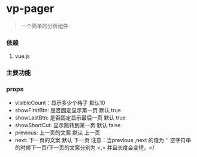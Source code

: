 vp-pager
========
>一个简单的分页组件

### 依赖 ###
1. vue.js


### 主要功能 ###


### props ###
* visibleCount：显示多少个格子 默认10
* showFirstBtn: 是否固定显示第一页 默认 true
* showLastBtn: 是否固定显示最后一页 默认 true
* showShortCut: 显示跳转到某一页 默认 false
* previous: 上一页的文案 默认 上一页
* next: 下一页的文案 默认 下一页
    注意：当previous ,next 的值为 '' 空字符串的时候下一页/下一页的文案分别为  <,> 并且长度会变短。</


